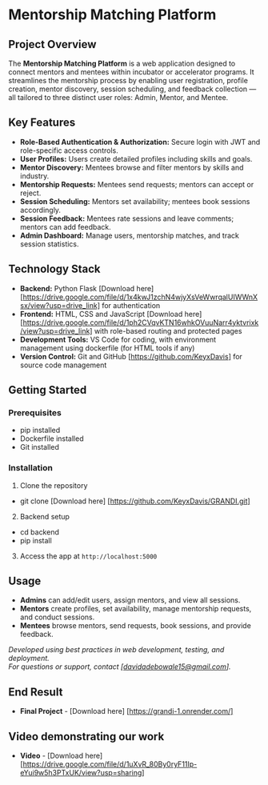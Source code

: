 # Mentorship Matching Platform

## Project Overview

The **Mentorship Matching Platform** is a web application designed to connect mentors and mentees within incubator or accelerator programs. It streamlines the mentorship process by enabling user registration, profile creation, mentor discovery, session scheduling, and feedback collection — all tailored to three distinct user roles: Admin, Mentor, and Mentee.

## Key Features

- **Role-Based Authentication & Authorization:** Secure login with JWT and role-specific access controls.
- **User Profiles:** Users create detailed profiles including skills and goals.
- **Mentor Discovery:** Mentees browse and filter mentors by skills and industry.
- **Mentorship Requests:** Mentees send requests; mentors can accept or reject.
- **Session Scheduling:** Mentors set availability; mentees book sessions accordingly.
- **Session Feedback:** Mentees rate sessions and leave comments; mentors can add feedback.
- **Admin Dashboard:** Manage users, mentorship matches, and track session statistics.

## Technology Stack

- **Backend:** Python Flask [Download here][https://drive.google.com/file/d/1x4kwJ1zchN4wjyXsVeWwrqalUIWWnXsx/view?usp=drive_link] for authentication
- **Frontend:** HTML, CSS and JavaScript [Download here][https://drive.google.com/file/d/1ph2CVqvKTN16whkOVuuNarr4yktvrixk/view?usp=drive_link] with role-based routing and protected pages
- **Development Tools:** VS Code for coding, with environment management using dockerfile (for HTML tools if any)  
- **Version Control:** Git and GitHub [https://github.com/KeyxDavis] for source code management

## Getting Started

### Prerequisites

- pip installed
- Dockerfile installed
- Git installed

### Installation

1. Clone the repository
-  git clone [Download here] [https://github.com/KeyxDavis/GRANDI.git]
2. Backend setup
-  cd backend
-  pip install

3. Access the app at `http://localhost:5000`

## Usage

- **Admins** can add/edit users, assign mentors, and view all sessions.
- **Mentors** create profiles, set availability, manage mentorship requests, and conduct sessions.
- **Mentees** browse mentors, send requests, book sessions, and provide feedback.

*Developed using best practices in web development, testing, and deployment.*  
*For questions or support, contact [davidadebowale15@gmail.com].*

## End Result
- **Final Project** - [Download here] [https://grandi-1.onrender.com/]

## Video demonstrating our work
- **Video** - [Download here] [https://drive.google.com/file/d/1uXvR_80By0ryF11Ip-eYui9w5h3PTxUK/view?usp=sharing]

  
